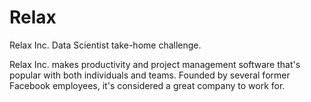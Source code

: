 # Relax
Relax Inc. Data Scientist take-home challenge.

Relax Inc. makes productivity and project management software that's popular with both individuals and teams. 
Founded by several former Facebook employees, it's considered a great company to work for.
